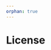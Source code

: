 ```yaml
---
orphan: true
---
```


# License

```{include} ../LICENSE

```
                                                                                                                                                                                                                                                                                                                                                                                        